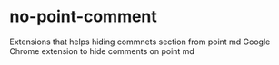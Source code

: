 # no-point-comment
Extensions that helps hiding commnets section from point md 
Google Chrome extension to hide  comments on point md
